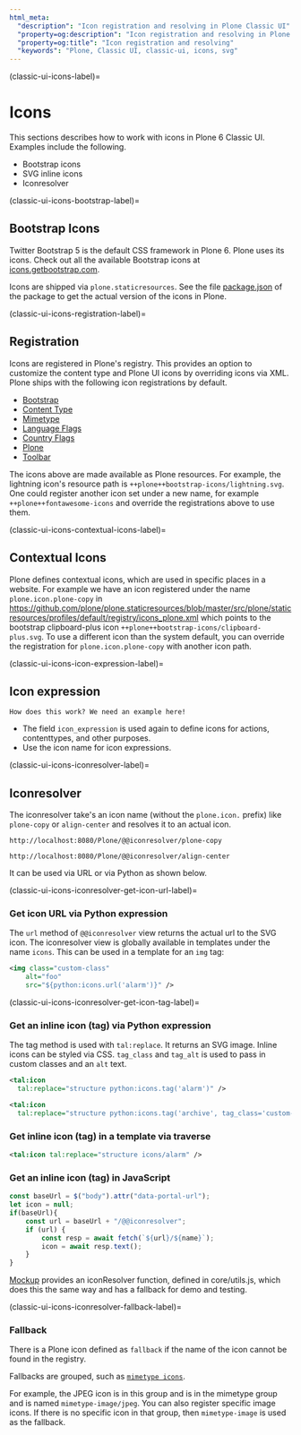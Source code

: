 ```yaml
---
html_meta:
  "description": "Icon registration and resolving in Plone Classic UI"
  "property=og:description": "Icon registration and resolving in Plone Classic UI"
  "property=og:title": "Icon registration and resolving"
  "keywords": "Plone, Classic UI, classic-ui, icons, svg"
---
```


(classic-ui-icons-label)=

# Icons

This sections describes how to work with icons in Plone 6 Classic UI.
Examples include the following.

- Bootstrap icons
- SVG inline icons
- Iconresolver


(classic-ui-icons-bootstrap-label)=

## Bootstrap Icons

Twitter Bootstrap 5 is the default CSS framework in Plone 6.
Plone uses its icons.
Check out all the available Bootstrap icons at [icons.getbootstrap.com](https://icons.getbootstrap.com/).

Icons are shipped via `plone.staticresources`.
See the file [package.json](https://github.com/plone/plone.staticresources/blob/master/package.json) of the package to get the actual version of the icons in Plone.


(classic-ui-icons-registration-label)=

## Registration

Icons are registered in Plone's registry.
This provides an option to customize the content type and Plone UI icons by overriding icons via XML.
Plone ships with the following icon registrations by default.

- [Bootstrap](https://github.com/plone/plone.staticresources/blob/master/src/plone/staticresources/profiles/default/registry/icons_bootstrap.xml)
- [Content Type](https://github.com/plone/plone.staticresources/blob/master/src/plone/staticresources/profiles/default/registry/icons_contenttype.xml)
- [Mimetype](https://github.com/plone/plone.staticresources/blob/master/src/plone/staticresources/profiles/default/registry/icons_mimetype.xml)
- [Language Flags](https://github.com/plone/plone.staticresources/blob/master/src/plone/staticresources/profiles/default/registry/icons_language_flags.xml)
- [Country Flags](https://github.com/plone/plone.staticresources/blob/master/src/plone/staticresources/profiles/default/registry/icons_country_flags.xml)
- [Plone](https://github.com/plone/plone.staticresources/blob/master/src/plone/staticresources/profiles/default/registry/icons_plone.xml)
- [Toolbar](https://github.com/plone/plone.staticresources/blob/master/src/plone/staticresources/profiles/default/registry/icons_plone.xml)

The icons above are made available as Plone resources.
For example, the lightning icon's resource path is `++plone++bootstrap-icons/lightning.svg`. One could register another icon set under a new name, for example `++plone++fontawesome-icons` and override the registrations above to use them.


(classic-ui-icons-contextual-icons-label)=

## Contextual Icons

Plone defines contextual icons, which are used in specific places in a website.
For example we have an icon registered under the name `plone.icon.plone-copy` in https://github.com/plone/plone.staticresources/blob/master/src/plone/staticresources/profiles/default/registry/icons_plone.xml which points to the bootstrap clipboard-plus icon `++plone++bootstrap-icons/clipboard-plus.svg`.
To use a different icon than the system default, you can override the registration for `plone.icon.plone-copy` with another icon path.


(classic-ui-icons-icon-expression-label)=

## Icon expression

```{note}
How does this work? We need an example here!
```

- The field `icon_expression` is used again to define icons for actions, contenttypes, and other purposes.
- Use the icon name for icon expressions.


(classic-ui-icons-iconresolver-label)=

## Iconresolver

The iconresolver take's an icon name (without the `plone.icon.` prefix) like `plone-copy` or `align-center` and resolves it to an actual icon.

```
http://localhost:8080/Plone/@@iconresolver/plone-copy
```

```
http://localhost:8080/Plone/@@iconresolver/align-center
```

It can be used via URL or via Python as shown below.


(classic-ui-icons-iconresolver-get-icon-url-label)=

### Get icon URL via Python expression

The `url` method of `@@iconresolver` view returns the actual url to the SVG icon. The iconresolver view is globally available in templates under the name `icons`.
This can be used in a template for an `img` tag:

```xml
<img class="custom-class"
    alt="foo"
    src="${python:icons.url('alarm')}" />
```


(classic-ui-icons-iconresolver-get-icon-tag-label)=

### Get an inline icon (tag) via Python expression

The tag method is used with `tal:replace`.
It returns an SVG image.
Inline icons can be styled via CSS.
`tag_class` and `tag_alt` is used to pass in custom classes and an `alt` text.

```xml
<tal:icon
  tal:replace="structure python:icons.tag('alarm')" />

<tal:icon
  tal:replace="structure python:icons.tag('archive', tag_class='custom-class', tag_alt='foobar')" />
```

### Get inline icon (tag) in a template via traverse

```xml
<tal:icon tal:replace="structure icons/alarm" />
```

### Get an inline icon (tag) in JavaScript

```js
const baseUrl = $("body").attr("data-portal-url");
let icon = null;
if(baseUrl){
    const url = baseUrl + "/@@iconresolver";
    if (url) {
        const resp = await fetch(`${url}/${name}`);
        icon = await resp.text();
    }
}
```

[Mockup](https://github.com/plone/mockup) provides an iconResolver function, defined in core/utils.js,  which does this the same way and has a fallback for demo and testing.




(classic-ui-icons-iconresolver-fallback-label)=

### Fallback

There is a Plone icon defined as `fallback` if the name of the icon cannot be found in the registry.

Fallbacks are grouped, such as [`mimetype icons`](https://github.com/plone/plone.staticresources/blob/master/src/plone/staticresources/profiles/default/registry/icons_mimetype.xml).

For example, the JPEG icon is in this group and is in the mimetype group and is named `mimetype-image/jpeg`.
You can also register specific image icons.
If there is no specific icon in that group, then `mimetype-image` is used as the fallback.
